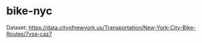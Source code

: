 # bike-nyc

Dataset: https://data.cityofnewyork.us/Transportation/New-York-City-Bike-Routes/7vsa-caz7

